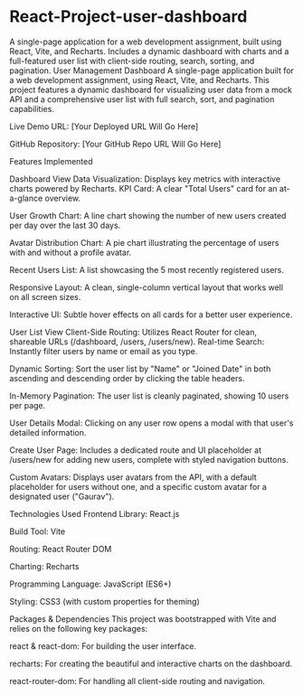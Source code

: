 # React-Project-user-dashboard
A single-page application for a web development assignment, built using React, Vite, and Recharts. Includes a dynamic dashboard with charts and a full-featured user list with client-side routing, search, sorting, and pagination.
User Management Dashboard A single-page application built for a web development assignment, using React, Vite, and Recharts. This project features a dynamic dashboard for visualizing user data from a mock API and a comprehensive user list with full search, sort, and pagination capabilities.

Live Demo URL: [Your Deployed URL Will Go Here]

GitHub Repository: [Your GitHub Repo URL Will Go Here]

Features Implemented

Dashboard View Data Visualization: Displays key metrics with interactive charts powered by Recharts.
KPI Card: A clear "Total Users" card for an at-a-glance overview.

User Growth Chart: A line chart showing the number of new users created per day over the last 30 days.

Avatar Distribution Chart: A pie chart illustrating the percentage of users with and without a profile avatar.

Recent Users List: A list showcasing the 5 most recently registered users.

Responsive Layout: A clean, single-column vertical layout that works well on all screen sizes.

Interactive UI: Subtle hover effects on all cards for a better user experience.

User List View Client-Side Routing: Utilizes React Router for clean, shareable URLs (/dashboard, /users, /users/new).
Real-time Search: Instantly filter users by name or email as you type.

Dynamic Sorting: Sort the user list by "Name" or "Joined Date" in both ascending and descending order by clicking the table headers.

In-Memory Pagination: The user list is cleanly paginated, showing 10 users per page.

User Details Modal: Clicking on any user row opens a modal with that user's detailed information.

Create User Page: Includes a dedicated route and UI placeholder at /users/new for adding new users, complete with styled navigation buttons.

Custom Avatars: Displays user avatars from the API, with a default placeholder for users without one, and a specific custom avatar for a designated user ("Gaurav").

Technologies Used Frontend Library: React.js

Build Tool: Vite

Routing: React Router DOM

Charting: Recharts

Programming Language: JavaScript (ES6+)

Styling: CSS3 (with custom properties for theming)

Packages & Dependencies This project was bootstrapped with Vite and relies on the following key packages:

react & react-dom: For building the user interface.

recharts: For creating the beautiful and interactive charts on the dashboard.

react-router-dom: For handling all client-side routing and navigation.
